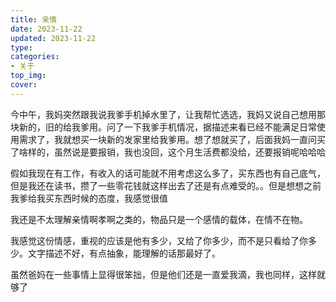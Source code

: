 ```yaml
---
title: 亲情
date: 2023-11-22 
updated: 2023-11-22 
type:
categories:
- 关于
top_img: 
cover: 
---
```


今中午，我妈突然跟我说我爹手机掉水里了，让我帮忙选选，我妈又说自己想用那块新的，旧的给我爹用。问了一下我爹手机情况，据描述来看已经不能满足日常使用需求了，我就想买一块新的发家里给我爹用。想了想就买了，后面我妈一直问买了啥样的，虽然说是要报销，我也没回，这个月生活费都没给，还要报销呢哈哈哈

假如我现在有工作，有收入的话可能就不用考虑这么多了，买东西也有自己底气，但是我还在读书，攒了一些零花钱就这样出去了还是有点难受的。。但是想想之前我爹给我买东西时候的态度，我感觉很值

我还是不太理解亲情啊孝啊之类的，物品只是一个感情的载体，在情不在物。

我感觉这份情感，重视的应该是他有多少，又给了你多少，而不是只看给了你多少。文字描述不好，有点抽象，能理解的话那最好了。

虽然爸妈在一些事情上显得很笨拙，但是他们还是一直爱我滴，我也同样，这样就够了